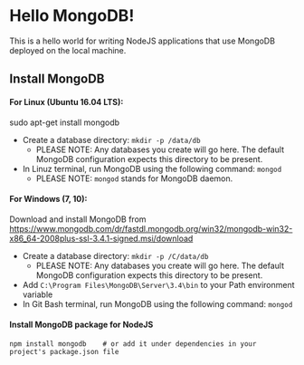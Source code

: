 # Hello MongoDB!
This is a hello world for writing NodeJS applications that use MongoDB
deployed on the local machine.

## Install MongoDB
#### For Linux (Ubuntu 16.04 LTS):
sudo apt-get install mongodb
-   Create a database directory: `mkdir -p /data/db`
    -   PLEASE NOTE: Any databases you create will go here.  The default MongoDB configuration expects this directory to be present.
-   In Linuz terminal, run MongoDB using the following command: `mongod`
    -   PLEASE NOTE: `mongod` stands for MongoDB daemon.

#### For Windows (7, 10):
Download and install MongoDB from https://www.mongodb.com/dr/fastdl.mongodb.org/win32/mongodb-win32-x86_64-2008plus-ssl-3.4.1-signed.msi/download
-   Create a database directory: `mkdir -p /C/data/db`
    -   PLEASE NOTE: Any databases you create will go here.  The default MongoDB configuration expects this directory to be present.
-   Add `C:\Program Files\MongoDB\Server\3.4\bin` to your Path environment variable
-   In Git Bash terminal, run MongoDB using the following command: `mongod`

#### Install MongoDB package for NodeJS
`npm install mongodb    # or add it under dependencies in your project's package.json file`
